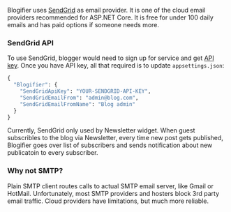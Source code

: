 Blogifier uses [SendGrid](https://sendgrid.com/) as email provider. It is one of the cloud 
email providers recommended for ASP.NET Core. It is free for under 100 daily emails and has 
paid options if someone needs more.

### SendGrid API
To use SendGrid, blogger would need to sign up for service and get 
[API key](https://sendgrid.com/solutions/email-api/). Once you have API key, all that
required is to update `appsettings.json`: 

```cmd
{
  "Blogifier": {
    "SendGridApiKey": "YOUR-SENDGRID-API-KEY",
    "SendGridEmailFrom": "admin@blog.com",
    "SendGridEmailFromName": "Blog admin"
  }
}
```

Currently, SendGrid only used by Newsletter widget. When guest subscribles to the blog via Newsletter,
every time new post gets published, Blogifier goes over list of subscribers and sends notification
about new publicatoin to every subscriber.

### Why not SMTP?
Plain SMTP client routes calls to actual SMTP email server, like Gmail or HotMail.
Unfortunately, most SMTP providers and hosters block 3rd party email traffic. 
Cloud providers have limitations, but much more reliable.
